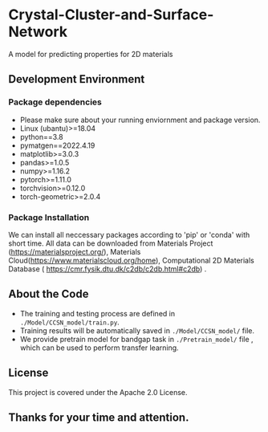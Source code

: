 # Crystal-Cluster-and-Surface-Network
A model for predicting properties for 2D materials


## Development Environment
### Package dependencies

- Please make sure about your running enviornment and package version.
- Linux (ubantu)>=18.04
- python==3.8
- pymatgen==2022.4.19
- matplotlib>=3.0.3
- pandas>=1.0.5
- numpy>=1.16.2
- pytorch>=1.11.0
- torchvision>=0.12.0
- torch-geometric>=2.0.4


### Package Installation
We can install all neccessary packages according to 'pip' or 'conda' with short time. 
All data can be downloaded from Materials Project (https://materialsproject.org/),  Materials Cloud(https://www.materialscloud.org/home), Computational 2D Materials Database ( https://cmr.fysik.dtu.dk/c2db/c2db.html#c2db) . 


## About the Code
- The training and testing process are defined in ` ./Model/CCSN_model/train.py`.
- Training results will be automatically saved in `./Model/CCSN_model/` file.
- We provide pretrain model for bandgap task in `./Pretrain_model/` file , which can be used to perform transfer learning.


## License
This project is covered under the Apache 2.0 License.

## Thanks for your time and attention.


